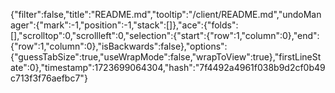 {"filter":false,"title":"README.md","tooltip":"/client/README.md","undoManager":{"mark":-1,"position":-1,"stack":[]},"ace":{"folds":[],"scrolltop":0,"scrollleft":0,"selection":{"start":{"row":1,"column":0},"end":{"row":1,"column":0},"isBackwards":false},"options":{"guessTabSize":true,"useWrapMode":false,"wrapToView":true},"firstLineState":0},"timestamp":1723699064304,"hash":"7f4492a4961f038b9d2cf0b49c713f3f76aefbc7"}